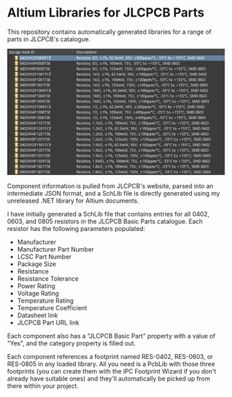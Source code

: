 # Altium Libraries for JLCPCB Parts

This repository contains automatically generated libraries for a range of parts in JLCPCB's catalogue.

![preview](preview.png)

Component information is pulled from JLCPCB's website, parsed into an intermediate JSON format, and a SchLib file is directly generated using my unreleased .NET library for Altium documents.

I have initially generated a SchLib file that contains entries for all 0402, 0603, and 0805 resistors in the JLCPCB Basic Parts catalogue. Each resistor has the following parameters populated:

- Manufacturer
- Manufacturer Part Number
- LCSC Part Number
- Package Size
- Resistance
- Resistance Tolerance
- Power Rating
- Voltage Rating
- Temperature Rating
- Temperature Coefficient
- Datasheet link
- JLCPCB Part URL link

Each component also has a "JLCPCB Basic Part" property with a value of "Yes", and the category property is filled out.

Each component references a footprint named RES-0402, RES-0603, or RES-0805 in any loaded library. All you need is a PcbLib with those three footprints (you can create them with the IPC Footprint Wizard if you don't already have suitable ones) and they'll automatically be picked up from there within your project.

